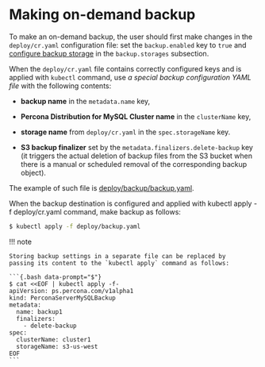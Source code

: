 # Making on-demand backup

To make an on-demand backup, the user should first make changes in the
`deploy/cr.yaml` configuration file: set the `backup.enabled` key to
`true` and [configure backup storage](backups-storage.md) in the
`backup.storages` subsection.

When the `deploy/cr.yaml` file
contains correctly configured keys and is applied with `kubectl` command, use
*a special backup configuration YAML file* with the following contents:

* **backup name** in the `metadata.name` key,

* **Percona Distribution for MySQL Cluster name** in the `clusterName` key,

* **storage name** from `deploy/cr.yaml` in the `spec.storageName` key.

* <a name="finalizers"></a>**S3 backup finalizer** set by the `metadata.finalizers.delete-backup` key (it triggers the actual deletion of backup files from the S3 bucket when there is a manual or scheduled removal of the corresponding backup object).

The example of such file is [deploy/backup/backup.yaml](https://github.com/percona/percona-server-mysql-operator/blob/main/deploy/backup.yaml).

When the backup destination is configured and applied with kubectl apply -f deploy/cr.yaml command, make backup as follows:

```{.bash data-prompt="$"}
$ kubectl apply -f deploy/backup.yaml
```

!!! note

    Storing backup settings in a separate file can be replaced by
    passing its content to the `kubectl apply` command as follows:

    ```{.bash data-prompt="$"}
    $ cat <<EOF | kubectl apply -f-
    apiVersion: ps.percona.com/v1alpha1
    kind: PerconaServerMySQLBackup
    metadata:
      name: backup1
      finalizers:
        - delete-backup
    spec:
      clusterName: cluster1
      storageName: s3-us-west
    EOF
    ```
